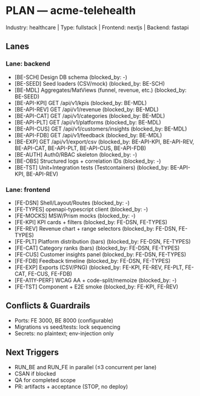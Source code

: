 # PLAN — acme-telehealth

Industry: healthcare | Type: fullstack | Frontend: nextjs | Backend: fastapi

## Lanes

### Lane: backend

- [BE-SCH] Design DB schema (blocked_by: -)
- [BE-SEED] Seed loaders (CSV/mock) (blocked_by: BE-SCH)
- [BE-MDL] Aggregates/MatViews (funnel, revenue, etc.) (blocked_by: BE-SEED)
- [BE-API-KPI] GET /api/v1/kpis (blocked_by: BE-MDL)
- [BE-API-REV] GET /api/v1/revenue (blocked_by: BE-MDL)
- [BE-API-CAT] GET /api/v1/categories (blocked_by: BE-MDL)
- [BE-API-PLT] GET /api/v1/platforms (blocked_by: BE-MDL)
- [BE-API-CUS] GET /api/v1/customers/insights (blocked_by: BE-MDL)
- [BE-API-FDB] GET /api/v1/feedback (blocked_by: BE-MDL)
- [BE-EXP] GET /api/v1/export/csv (blocked_by: BE-API-KPI, BE-API-REV, BE-API-CAT, BE-API-PLT, BE-API-CUS, BE-API-FDB)
- [BE-AUTH] Auth0/RBAC skeleton (blocked_by: -)
- [BE-OBS] Structured logs + correlation IDs (blocked_by: -)
- [BE-TST] Unit+Integration tests (Testcontainers) (blocked_by: BE-API-KPI, BE-API-REV)

### Lane: frontend

- [FE-DSN] Shell/Layout/Routes (blocked_by: -)
- [FE-TYPES] openapi-typescript client (blocked_by: -)
- [FE-MOCKS] MSW/Prism mocks (blocked_by: -)
- [FE-KPI] KPI cards + filters (blocked_by: FE-DSN, FE-TYPES)
- [FE-REV] Revenue chart + range selectors (blocked_by: FE-DSN, FE-TYPES)
- [FE-PLT] Platform distribution (bars) (blocked_by: FE-DSN, FE-TYPES)
- [FE-CAT] Category ranks (bars) (blocked_by: FE-DSN, FE-TYPES)
- [FE-CUS] Customer insights panel (blocked_by: FE-DSN, FE-TYPES)
- [FE-FDB] Feedback timeline (blocked_by: FE-DSN, FE-TYPES)
- [FE-EXP] Exports (CSV/PNG) (blocked_by: FE-KPI, FE-REV, FE-PLT, FE-CAT, FE-CUS, FE-FDB)
- [FE-A11Y-PERF] WCAG AA + code-split/memoize (blocked_by: -)
- [FE-TST] Component + E2E smoke (blocked_by: FE-KPI, FE-REV)

## Conflicts & Guardrails

- Ports: FE 3000, BE 8000 (configurable)
- Migrations vs seed/tests: lock sequencing
- Secrets: no plaintext; env-injection only

## Next Triggers

- RUN_BE and RUN_FE in parallel (≤3 concurrent per lane)
- CSAN if blocked
- QA for completed scope
- PR: artifacts + acceptance (STOP, no deploy)

